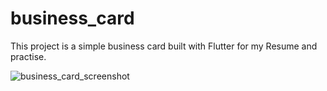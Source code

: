# business_card

This project is a simple business card built with Flutter for my Resume and practise.


![business_card_screenshot](https://user-images.githubusercontent.com/36672872/167487090-5c9466e6-cf86-49e5-ad76-82d2b728cbc3.png)
